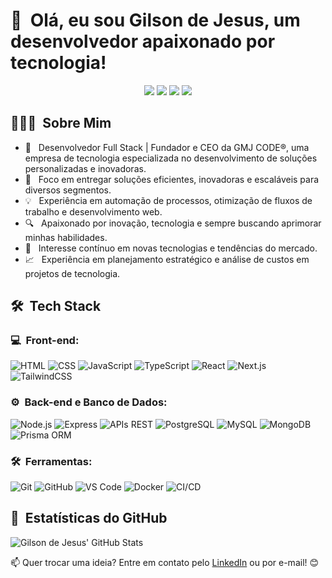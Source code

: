 # 👋 &nbsp;Olá, eu sou Gilson de Jesus, um desenvolvedor apaixonado por tecnologia!

<p align="center">
<a href="https://www.linkedin.com/in/gilsondejesus"><img src="https://img.shields.io/badge/-Gilson%20de%20Jesus-0077B5?style=flat-square&logo=Linkedin&logoColor=white"/></a>
<a href="mailto:gilson@gmjcode.com"><img src="https://img.shields.io/badge/-gilson@gmjcode.com-D14836?style=flat-square&logo=Gmail&logoColor=white"/></a>
<a href="https://www.instagram.com/gmjcode/"><img src="https://img.shields.io/badge/-GMJ%20CODE-E4405F?style=flat-square&logo=Instagram&logoColor=white"/></a>
<a href="https://www.gmjcode.com"><img src="https://img.shields.io/badge/-gmjcode.com-3423A6?style=flat-square&logo=Google-Chrome&logoColor=white"/></a>
</p>

## 👨🏻‍💻 &nbsp;Sobre Mim

- 🚀 &nbsp; Desenvolvedor Full Stack | Fundador e CEO da GMJ CODE®, uma empresa de tecnologia especializada no desenvolvimento de soluções personalizadas e inovadoras.
- 🎯 &nbsp; Foco em entregar soluções eficientes, inovadoras e escaláveis para diversos segmentos.
- 💡 &nbsp; Experiência em automação de processos, otimização de fluxos de trabalho e desenvolvimento web.
- 🔍 &nbsp; Apaixonado por inovação, tecnologia e sempre buscando aprimorar minhas habilidades.
- 🌱 &nbsp; Interesse contínuo em novas tecnologias e tendências do mercado.
- 📈 &nbsp; Experiência em planejamento estratégico e análise de custos em projetos de tecnologia.

## 🛠 &nbsp;Tech Stack

### 💻 &nbsp;Front-end:

![HTML](https://img.shields.io/badge/-HTML-333333?style=flat&logo=HTML5)
![CSS](https://img.shields.io/badge/-CSS-333333?style=flat&logo=CSS3&logoColor=1572B6)
![JavaScript](https://img.shields.io/badge/-JavaScript-333333?style=flat&logo=javascript)
![TypeScript](https://img.shields.io/badge/-TypeScript-333333?style=flat&logo=typescript&logoColor=2D79C7)
![React](https://img.shields.io/badge/-React-333333?style=flat&logo=react)
![Next.js](https://img.shields.io/badge/-Next.js-333333?style=flat&logo=next.js)
![TailwindCSS](https://img.shields.io/badge/-TailwindCSS-333333?style=flat&logo=tailwind-css)

### ⚙️ &nbsp;Back-end e Banco de Dados:

![Node.js](https://img.shields.io/badge/-Node.js-333333?style=flat&logo=node.js)
![Express](https://img.shields.io/badge/-Express-333333?style=flat&logo=express)
![APIs REST](https://img.shields.io/badge/-APIs%20REST-333333?style=flat&logo=api)
![PostgreSQL](https://img.shields.io/badge/-PostgreSQL-333333?style=flat&logo=postgresql)
![MySQL](https://img.shields.io/badge/-MySQL-333333?style=flat&logo=mysql)
![MongoDB](https://img.shields.io/badge/-MongoDB-333333?style=flat&logo=mongodb)
![Prisma ORM](https://img.shields.io/badge/-Prisma%20ORM-333333?style=flat&logo=prisma)

### 🛠 &nbsp;Ferramentas:

![Git](https://img.shields.io/badge/-Git-333333?style=flat&logo=git)
![GitHub](https://img.shields.io/badge/-GitHub-333333?style=flat&logo=github)
![VS Code](https://img.shields.io/badge/-Visual%20Studio%20Code-333333?style=flat&logo=visual-studio-code)
![Docker](https://img.shields.io/badge/-Docker-333333?style=flat&logo=docker)
![CI/CD](https://img.shields.io/badge/-CI/CD-333333?style=flat&logo=githubactions)

## 🚀 &nbsp;Estatísticas do GitHub

![Gilson de Jesus' GitHub Stats](https://github-readme-stats.vercel.app/api?username=gilsondejesus&show_icons=true&theme=dracula)

📫 Quer trocar uma ideia? Entre em contato pelo [LinkedIn](https://www.linkedin.com/in/gilsondejesus) ou por e-mail! 😊
